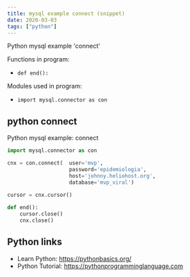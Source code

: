 ```yaml
---
title: mysql example connect (snippet)
date: 2020-03-03
tags: ["python"]
---
```

Python mysql example 'connect'

Functions in program: 
* `def end():`

Modules used in program: 
* `import mysql.connector as con`

## python connect

Python mysql example: connect

```python
import mysql.connector as con

cnx = con.connect(	user='mvp', 
					password='epidemiologia',
    	        	host='johnny.heliohost.org',
        	    	database='mvp_viral')
        	    	
cursor = cnx.cursor()

def end():
	cursor.close()
	cnx.close()

```

## Python links

- Learn Python: https://pythonbasics.org/
- Python Tutorial: https://pythonprogramminglanguage.com
